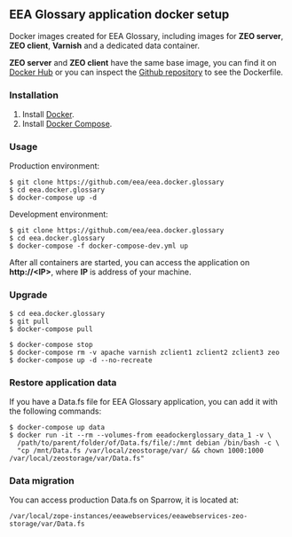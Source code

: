 ## EEA Glossary application docker setup

Docker images created for EEA Glossary, including images for **ZEO server**, **ZEO client**, **Varnish** and a dedicated data container.

**ZEO server** and **ZEO client** have the same base image, you can find it on [Docker Hub](https://registry.hub.docker.com/u/eeacms/zope/) or you can inspect the [Github repository](https://github.com/eea/eea.docker.zope) to see the Dockerfile.


### Installation
1. Install [Docker](https://www.docker.com/).
2. Install [Docker Compose](https://docs.docker.com/compose/).

### Usage

Production environment:

    $ git clone https://github.com/eea/eea.docker.glossary
    $ cd eea.docker.glossary
    $ docker-compose up -d

Development environment:

    $ git clone https://github.com/eea/eea.docker.glossary
    $ cd eea.docker.glossary
    $ docker-compose -f docker-compose-dev.yml up

After all containers are started, you can access the application on **http://\<IP\>**, where **IP** is address of your machine.

### Upgrade

    $ cd eea.docker.glossary
    $ git pull
    $ docker-compose pull

    $ docker-compose stop
    $ docker-compose rm -v apache varnish zclient1 zclient2 zclient3 zeo
    $ docker-compose up -d --no-recreate

### Restore application data
If you have a Data.fs file for EEA Glossary application, you can add it with the following commands:

    $ docker-compose up data
    $ docker run -it --rm --volumes-from eeadockerglossary_data_1 -v \
      /path/to/parent/folder/of/Data.fs/file/:/mnt debian /bin/bash -c \
      "cp /mnt/Data.fs /var/local/zeostorage/var/ && chown 1000:1000 /var/local/zeostorage/var/Data.fs"

### Data migration
You can access production Data.fs on Sparrow, it is located at:

    /var/local/zope-instances/eeawebservices/eeawebservices-zeo-storage/var/Data.fs
